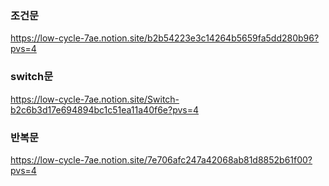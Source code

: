 ### 조건문
https://low-cycle-7ae.notion.site/b2b54223e3c14264b5659fa5dd280b96?pvs=4

### switch문
https://low-cycle-7ae.notion.site/Switch-b2c6b3d17e694894bc1c51ea11a40f6e?pvs=4

### 반복문
https://low-cycle-7ae.notion.site/7e706afc247a42068ab81d8852b61f00?pvs=4
